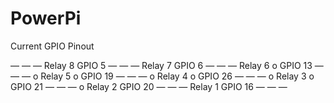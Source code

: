 # PowerPi

Current GPIO Pinout

 
— — —
Relay 8            GPIO 5
— — — 
Relay 7            GPIO 6
— — — 
Relay 6   o        GPIO 13
— — —     o
Relay 5   o        GPIO 19
— — —     o
Relay 4   o        GPIO 26
— — —     o
Relay 3   o        GPIO 21
— — —     o
Relay 2            GPIO 20
— — — 
Relay 1            GPIO 16 
— — — 
